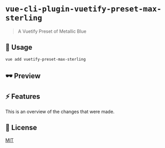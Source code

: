 # `vue-cli-plugin-vuetify-preset-max-sterling`

> A Vuetify Preset of Metallic Blue

## 🚀 Usage

```sh
vue add vuetify-preset-max-sterling
```

## 🕶 Preview

## ⚡ Features

This is an overview of the changes that were made.

## 📑 License

[MIT](http://opensource.org/licenses/MIT)
